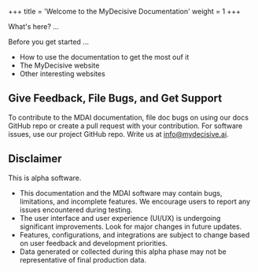 +++
title = 'Welcome to the MyDecisive Documentation'
weight = 1
+++

What's here? ...

Before you get started ...

- How to use the documentation to get the most ouf it
- The MyDecisive website
- Other interesting websites

## Give Feedback, File Bugs, and Get Support

To contribute to the MDAI documentation, file doc bugs on using our docs GitHub repo or create a pull request with your contribution.
For software issues, use our project GitHub repo.
Write us at info@mydecisive.ai.

## Disclaimer

This is alpha software.

- This documentation and the MDAI software  may contain bugs, limitations, and incomplete features. We encourage users to report any issues encountered during testing.
- The user interface and user experience (UI/UX) is undergoing significant improvements. Look for major changes in future updates.
- Features, configurations, and integrations are subject to change based on user feedback and development priorities.
- Data generated or collected during this alpha phase may not be representative of final production data.
